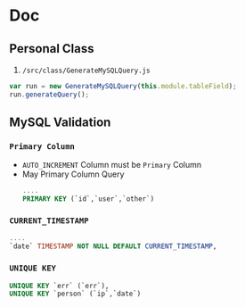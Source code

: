 # Doc

## Personal Class

1. `/src/class/GenerateMySQLQuery.js`

```js
var run = new GenerateMySQLQuery(this.module.tableField);
run.generateQuery();
```

## MySQL Validation

### `Primary Column`

* `AUTO_INCREMENT` Column must be `Primary` Column
* May Primary Column Query
    ```sql
    ....
    PRIMARY KEY (`id`,`user`,`other`)
    ```

### `CURRENT_TIMESTAMP`

```sql
....
`date` TIMESTAMP NOT NULL DEFAULT CURRENT_TIMESTAMP,
```

### `UNIQUE KEY`

```sql
UNIQUE KEY `err` (`err`),
UNIQUE KEY `person` (`ip`,`date`)
```